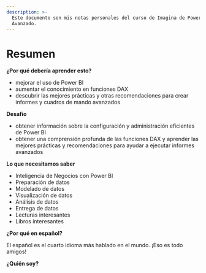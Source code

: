 ```yaml
---
description: >-
  Este documento son mis notas personales del curso de Imagina de Power BI
  Avanzado.
---
```


# Resumen

**¿Por qué debería aprender esto?**

* mejorar el uso de Power BI
* aumentar el conocimiento en funciones DAX
* descubrir las mejores prácticas y otras recomendaciones para crear informes y cuadros de mando avanzados

**Desafío**

* obtener información sobre la configuración y administración eficientes de Power BI
* obtener una comprensión profunda de las funciones DAX y aprender las mejores prácticas y recomendaciones para ayudar a ejecutar informes avanzados

**Lo que necesitamos saber**

* Inteligencia de Negocios con Power BI
* Preparación de datos
* Modelado de datos
* Visualización de datos
* Análisis de datos&#x20;
* Entrega de datos
* Lecturas interesantes
* Libros interesantes

**¿Por qué en español?**

El español es el cuarto idioma más hablado en el mundo. ¡Eso es todo amigos!

**¿Quién soy?**
